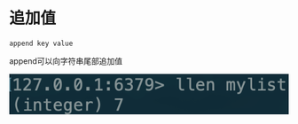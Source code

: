 # 追加值

```text
append key value
```

append可以向字符串尾部追加值

![](../../.gitbook/assets/image%20%2821%29.png)

